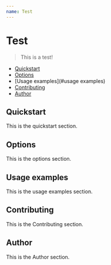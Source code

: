 ```yaml
---
name: Test
---
```

# Test

> This is a test!

<!-- toc -->

- [Quickstart](#quickstart)
- [Options](#options)
- [Usage examples](#usage examples)
- [Contributing](#contributing)
- [Author](#author)

<!-- tocstop -->

## Quickstart
This is the quickstart section.

## Options
This is the options section.

## Usage examples
This is the usage examples section.

## Contributing
This is the Contributing section.

## Author
This is the Author section.
